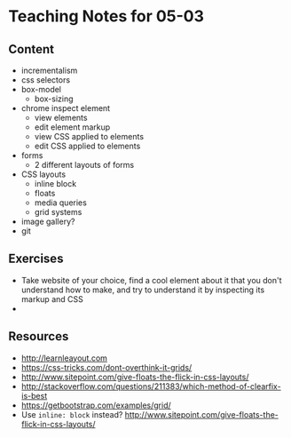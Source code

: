 # Teaching Notes for 05-03

## Content

* incrementalism
* css selectors
* box-model
  * box-sizing
* chrome inspect element
  * view elements
  * edit element markup
  * view CSS applied to elements
  * edit CSS applied to elements
* forms
  * 2 different layouts of forms
* CSS layouts
  * inline block
  * floats
  * media queries
  * grid systems
* image gallery?
* git

## Exercises

* Take website of your choice, find a cool element about it that you don't understand how to make, and try to understand it by inspecting its markup and CSS
*

## Resources

* <http://learnleayout.com>
* <https://css-tricks.com/dont-overthink-it-grids/>
* <http://www.sitepoint.com/give-floats-the-flick-in-css-layouts/>
* <http://stackoverflow.com/questions/211383/which-method-of-clearfix-is-best>
* <https://getbootstrap.com/examples/grid/>
* Use `inline: block` instead? <http://www.sitepoint.com/give-floats-the-flick-in-css-layouts/>
